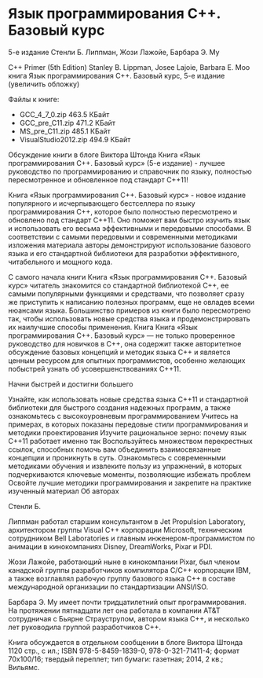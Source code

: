 # Язык программирования C++. Базовый курс
5-е издание
Стенли Б. Липпман, Жози Лажойе, Барбара Э. Му

C++ Primer (5th Edition)
Stanley B. Lippman, Josee Lajoie, Barbara E. Moo
книга Язык программирования C++. Базовый курс, 5-е издание
(увеличить обложку)

Файлы к книге:
- GCC_4_7_0.zip           463.5 КБайт
- GCC_pre_C11.zip         471.2 КБайт
- MS_pre_C11.zip          485.1 КБайт
- VisualStudio2012.zip    494.9 КБайт


Обсуждение книги в блоге Виктора Штонда
Книга «Язык программирования C++. Базовый курс» (5-е издание) - лучшее руководство по программированию и справочник по языку, полностью пересмотренное и обновленное под стандарт C++11!

Книга «Язык программирования C++. Базовый курс» - новое издание популярного и исчерпывающего бестселлера по языку программирования C++, которое было полностью пересмотрено и обновлено под стандарт C++11. Оно поможет вам быстро изучить язык и использовать его весьма эффективными и передовыми способами. В соответствии с самыми передовыми и современными методиками изложения материала авторы демонстрируют использование базового языка и его стандартной библиотеки для разработки эффективного, читабельного и мощного кода.

С самого начала книги Книга «Язык программирования C++. Базовый курс» читатель знакомится со стандартной библиотекой C++, ее самыми популярными функциями и средствами, что позволяет сразу же приступить к написанию полезных программ, еще не овладев всеми нюансами языка. Большинство примеров из книги было пересмотрено так, чтобы использовать новые средства языка и продемонстрировать их наилучшие способы применения. Книга Книга «Язык программирования C++. Базовый курс» — не только проверенное руководство для новичков в C++, она содержит также авторитетное обсуждение базовых концепций и методик языка C++ и является ценным ресурсом для опытных программистов, особенно желающих побыстрей узнать об усовершенствованиях C++11.

Начни быстрей и достигни большего

Узнайте, как использовать новые средства языка C++11 и стандартной библиотеки для быстрого создания надежных программ, а также ознакомьтесь с высокоуровневым программированием
Учитесь на примерах, в которых показаны передовые стили программирования и методики проектирования
Изучите рациональное зерно: почему язык C++11 работает именно так
Воспользуйтесь множеством перекрестных ссылок, способных помочь вам объединить взаимосвязанные концепции и проникнуть в суть.
Ознакомьтесь с современными методиками обучения и извлеките пользу из упражнений, в которых подчеркиваются ключевые моменты, позволяющие избежать проблем
Освойте лучшие методики программирования и закрепите на практике изученный материал
Об авторах

Стенли Б.

Липпман работал старшим консультантом в Jet Propulsion Laboratory, архитектором группы Visual C++ корпорации Microsoft, техническим сотрудником Bell Laboratories и главным инженером-программистом по анимации в кинокомпаниях Disney, DreamWorks, Pixar и PDI.

Жози Лажойе, работающий ныне в кинокомпании Pixar, был членом канадской группы разработчиков компилятора C/C++ корпорации IBM, а также возглавлял рабочую группу базового языка C++ в составе международной организации по стандартизации ANSI/ISO.

Барбара Э. Му имеет почти тридцатилетний опыт программирования. На протяжении пятнадцати лет она работала в компании AT&T сотрудничая с Бьярне Страуструпом, автором языка C++, и несколько лет руководила группой разработчиков C++.


Книга обсуждается в отдельном сообщении в блоге Виктора Штонда
1120 стр., с ил.; ISBN 978-5-8459-1839-0, 978-0-321-71411-4; формат 70x100/16; твердый переплет; тип бумаги: газетная; 2014, 2 кв.; Вильямс.